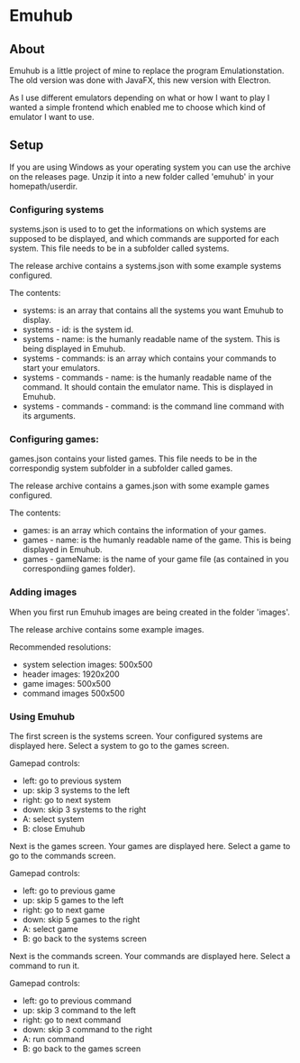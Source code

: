 # Emuhub
## About
Emuhub is a little project of mine to replace the program Emulationstation. The old version was done with JavaFX, this new version with Electron.

As I use different emulators depending on what or how I want to play I wanted a simple frontend which enabled me to choose which kind of emulator I want to use.

## Setup
If you are using Windows as your operating system you can use the archive on the releases page. Unzip it into a new folder called 'emuhub' in your homepath/userdir.

### Configuring systems
systems.json is used to to get the informations on which systems are supposed to be displayed, and which commands are supported for each system.
This file needs to be in a subfolder called systems.

The release archive contains a systems.json with some example systems configured.

The contents:
- systems: is an array that contains all the systems you want Emuhub to display.
- systems - id: is the system id.
- systems - name: is the humanly readable name of the system.  This is being displayed in Emuhub.
- systems - commands: is an array which contains your commands to start your emulators.
- systems - commands - name: is the humanly readable name of the command. It should contain the emulator name. This is displayed in Emuhub.
- systems - commands - command: is the command line command with its arguments.

### Configuring games:
games.json contains your listed games.
This file needs to be in the correspondig system subfolder in a subfolder called games.

The release archive contains a games.json with some example games configured.

The contents:
- games: is an array which contains the information of your games.
- games - name: is the humanly readable name of the game. This is being displayed in Emuhub.
- games - gameName: is the name of your game file (as contained in you correspondiing games folder).

### Adding images
When you first run Emuhub images are being created in the folder 'images'.

The release archive contains some example images.

Recommended resolutions:
- system selection images: 500x500
- header images: 1920x200
- game images: 500x500
- command images 500x500

### Using Emuhub
The first screen is the systems screen. Your configured systems are displayed here. Select a system to go to the games screen.

Gamepad controls:
- left: go to previous system
- up: skip 3 systems to the left
- right: go to next system
- down: skip 3 systems to the right
- A: select system
- B: close Emuhub

Next is the games screen. Your games are displayed here. Select a game to go to the commands screen.

Gamepad controls:
- left: go to previous game
- up: skip 5 games to the left
- right: go to next game
- down: skip 5 games to the right
- A: select game
- B: go back to the systems screen

Next is the commands screen. Your commands are displayed here. Select a command to run it.

Gamepad controls:
- left: go to previous command
- up: skip 3 command to the left
- right: go to next command
- down: skip 3 command to the right
- A: run command
- B: go back to the games screen
